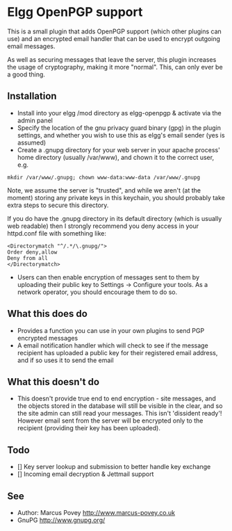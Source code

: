 Elgg OpenPGP support
====================

This is a small plugin that adds OpenPGP support (which other plugins can use) and an encrypted email handler that can be used to encrypt outgoing email messages.

As well as securing messages that leave the server, this plugin increases the usage of cryptography, making it more "normal". This, can only ever be a good thing.

Installation
------------

* Install into your elgg /mod directory as elgg-openpgp & activate via the admin panel
* Specify the location of the gnu privacy guard binary (gpg) in the plugin settings, and whether you wish to use this as elgg's email sender (yes is assumed)
* Create a .gnupg directory for your web server in your apache process' home directory (usually /var/www), and chown it to the correct user, e.g.

```
mkdir /var/www/.gnupg; chown www-data:www-data /var/www/.gnupg
```

Note, we assume the server is "trusted", and while we aren't (at the moment) storing any private keys in this keychain, you should probably take extra steps to secure this directory.

If you do have the .gnupg directory in its default directory (which is usually web readable) then I strongly recommend you deny access in your httpd.conf file with something like:
```
<Directorymatch "^/.*/\.gnupg/">
Order deny,allow
Deny from all
</Directorymatch>
```

* Users can then enable encryption of messages sent to them by uploading their public key to Settings -> Configure your tools. As a network operator, you should encourage them to do so.

What this does do
-----------------
* Provides a function you can use in your own plugins to send PGP encrypted messages
* A email notification handler which will check to see if the message recipient has uploaded a public key for their registered email address, and if so uses it to send the email

What this doesn't do
--------------------
* This doesn't provide true end to end encryption - site messages, and the objects stored in the database will still be visible in the clear, and so the site admin can still read your messages. This isn't 'dissident ready'! However email sent from the server will be encrypted only to the recipient (providing their key has been uploaded).

Todo
----
* [] Key server lookup and submission to better handle key exchange
* [] Incoming email decryption & Jettmail support

See
---
 * Author: Marcus Povey <http://www.marcus-povey.co.uk> 
 * GnuPG <http://www.gnupg.org/>
